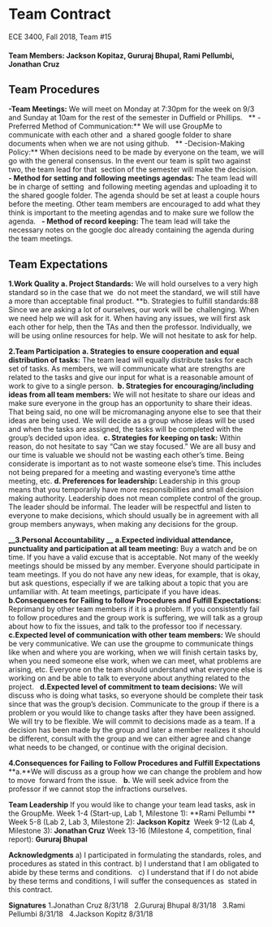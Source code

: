 

# Team Contract
ECE 3400, Fall 2018, Team #15

#### Team Members: Jackson Kopitaz, Gururaj Bhupal, Rami Pellumbi, Jonathan Cruz


## Team Procedures 
**-Team Meetings:** We will meet on Monday at 7:30pm for the week on 9/3 and Sunday at 10am for the rest of the semester in Duffield or Phillips.   
** -Preferred Method of Communication:** We will use GroupMe to communicate with each other and  a shared google folder to share documents when when we are not using github.   
** -Decision-Making Policy:** When decisions need to be made by everyone on the team, we will go with the general consensus. In the event our team is split two against two, the team lead for that  section of the semester will make the decision.   
**- Method for setting and following meetings agendas:** The team lead will be in charge of setting  and following meeting agendas and uploading it to the shared google folder. The agenda should be set at least a couple hours before the meeting. Other team members are encouraged to add what they think is important to the meeting agendas and to make sure we follow the agenda.   
**- Method of record keeping:** The team lead will take the necessary notes on the google doc already containing the agenda during the team meetings.   

## Team Expectations 
**__1.Work Quality__** 
**a. Project Standards:** We will hold ourselves to a very high standard so in the case that we  do not meet the standard, we will still have a more than acceptable final product. 
**b. Strategies to fulfill standards:88 Since we are asking a lot of ourselves, our work will be  challenging. When we need help we will ask for it. When having any issues, we will first ask each other for help, then the TAs and then the professor. Individually, we will be using online resources for help. We will not hesitate to ask for help.   

**__2.Team Participation__** 
**a. Strategies to ensure cooperation and equal distribution of tasks:** The team lead will equally distribute tasks for each set of tasks. As members, we will communicate what are strengths are related to the tasks and give our input for what is a reasonable amount of work to give to a single person. 
 **b. Strategies for encouraging/including ideas from all team members:** We will not hesitate to share our ideas and make sure everyone in the group has an opportunity to share their ideas. That being said, no one will be micromanaging anyone else to see that their ideas are being used. We will decide as a group whose ideas will be used and when the tasks are assigned, the tasks will be completed with the group’s decided upon idea. 
 **c. Strategies for keeping on task:** Within reason, do not hesitate to say “Can we stay focused.” We are all busy and our time is valuable we should not be wasting each other’s time. Being considerate is important as to not waste someone else’s time. This includes not being prepared for a meeting and wasting everyone’s time atthe meeting, etc. 
**d. Preferences for leadership:** Leadership in this group means that you temporarily have more responsibilities and small decision making authority. Leadership does not mean complete control of the group. The leader should be informal. The leader will be respectful and listen to everyone to make decisions, which should usually be in agreement with all group members anyways, when making any decisions for the group. 

**__3.Personal Accountability __**
**a.Expected individual attendance, punctuality and participation at all team meeting:** Buy a watch and be on time. If you have a valid excuse that is acceptable. Not many of the weekly meetings should be missed by any member. Everyone should participate in team meetings. If you do not have any new ideas, for example, that is okay, but ask questions, especially if we are talking about a topic that you are unfamiliar with. At team meetings, participate if you have ideas.   
**b.Consequences for Failing to follow Procedures and Fulfill Expectations:** Reprimand by other team members if it is a problem. If you consistently fail to follow procedures and the group work is suffering, we will talk as a group about how to fix the issues, and talk to the professor too if necessary.   
**c.Expected level of communication with other team members:** We should be very communicative. We can use the groupme to communicate things like when and where you are working, when we will finish certain tasks by, when you need someone else work, when we can meet, what problems are arising, etc. Everyone on the team should understand what everyone else is working on and be able to talk to everyone about anything related to the project.   
**d.Expected level of commitment to team decisions:** We will discuss who is doing what tasks, so everyone should be complete their task since that was the group’s decision. Communicate to the group if there is a problem or you would like to change tasks after they have been assigned. We will try to be flexible. We will commit to decisions made as a team. If a decision has been made by the group and later a member realizes it should be different, consult with the group and we can either agree and change what needs to be changed, or continue with the original decision.   

**__4.Consequences for Failing to Follow Procedures and Fulfill Expectations__**
**a.**We will discuss as a group how we can change the problem and how to move  forward from the issue.   
**b.** We will seek advice from the  professor if we cannot stop the infractions ourselves.   

**__Team Leadership__** 
If you would like to change your team lead tasks, ask in the GroupMe. 
Week 1-4 (Start-up, Lab 1, Milestone 1): **Rami Pellumbi **
 Week 5-8 (Lab 2, Lab 3, Milestone 2): **Jackson Kopitz** 
 Week 9-12 (Lab 4, Milestone 3): **Jonathan Cruz** 
Week 13-16 (Milestone 4, competition, final report): **Gururaj Bhupal**

**__Acknowledgments__**
a)  I participated in formulating the standards, roles, and procedures as stated in this contract. 
b)  I understand that I am obligated to abide by these terms and conditions.   
c)  I understand that if I do not abide by these terms and conditions, I will suffer the consequences as  stated in this contract.   

**__Signatures__** 
1.Jonathan Cruz 8/31/18   
2.Gururaj Bhupal 8/31/18   
3.Rami Pellumbi 8/31/18   
4.Jackson Kopitz 8/31/18  